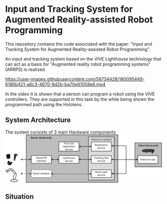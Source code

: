 # Input and Tracking System for Augmented Reality-assisted Robot Programming

This repository contains the code associated with the paper: "Input and Tracking System for Augmented Reality-assisted Robot Programming".

An input and tracking system based on the VIVE Lighthouse technology that can act as a basis for "Augmented reality robot programming systems" (ARRPS) is realized.

https://user-images.githubusercontent.com/56734428/180095449-6186b421-a6c3-4670-8d2b-ba70e61058e6.mp4


In the video it is shown that a person can program a robot using the VIVE controllers. They are supported in this task by the  while being shown the programmed path using the Hololens.

## System Architecture

The system consists of 3 main Hardware components
![Architecture](https://github.com/MarvinGravert/ViveBasedArrpsPlatform/blob/master/docs/architecture.png)

## Situation

